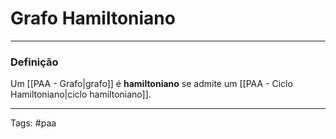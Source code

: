 
# Grafo Hamiltoniano

---

### Definição

Um [[PAA - Grafo|grafo]] é **hamiltoniano** se admite um [[PAA - Ciclo Hamiltoniano|ciclo hamiltoniano]].

---

Tags: #paa

